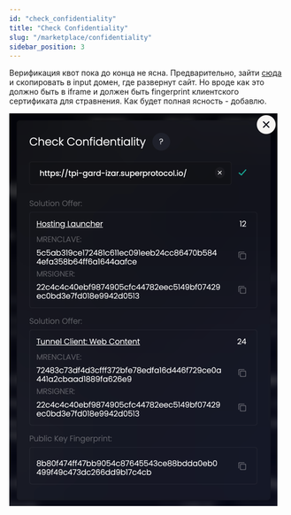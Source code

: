 ```yaml
---
id: "check_confidentiality"
title: "Check Confidentiality"
slug: "/marketplace/confidentiality"
sidebar_position: 3
---
```


Верификация квот пока до конца не ясна.
Предварительно, зайти [сюда](https://quote-verification.dev.superprotocol.com/) и скопировать в input домен, где развернут сайт.
Но вроде как это должно быть в iframe и должен быть fingerprint клиентского сертификата для стравнения. Как будет полная ясность - добавлю.


![img.png](img.png)